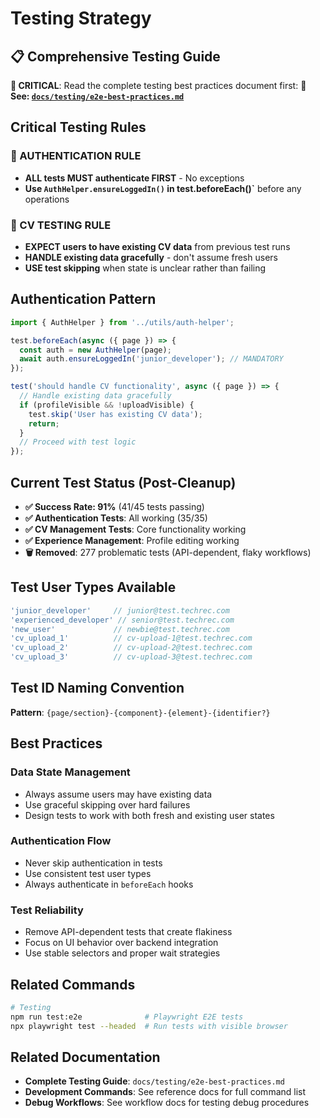 # Testing Strategy

## 📋 Comprehensive Testing Guide

**🚨 CRITICAL**: Read the complete testing best practices document first:
**📖 See: [`docs/testing/e2e-best-practices.md`](./docs/testing/e2e-best-practices.md)**

## Critical Testing Rules

### 🚨 AUTHENTICATION RULE
- **ALL tests MUST authenticate FIRST** - No exceptions
- **Use `AuthHelper.ensureLoggedIn()` in test.beforeEach()`** before any operations

### 🚨 CV TESTING RULE
- **EXPECT users to have existing CV data** from previous test runs
- **HANDLE existing data gracefully** - don't assume fresh users
- **USE test skipping** when state is unclear rather than failing

## Authentication Pattern

```typescript
import { AuthHelper } from '../utils/auth-helper';

test.beforeEach(async ({ page }) => {
  const auth = new AuthHelper(page);
  await auth.ensureLoggedIn('junior_developer'); // MANDATORY
});

test('should handle CV functionality', async ({ page }) => {
  // Handle existing data gracefully
  if (profileVisible && !uploadVisible) {
    test.skip('User has existing CV data');
    return;
  }
  // Proceed with test logic
});
```

## Current Test Status (Post-Cleanup)

- **✅ Success Rate: 91%** (41/45 tests passing)
- **✅ Authentication Tests**: All working (35/35)  
- **✅ CV Management Tests**: Core functionality working
- **✅ Experience Management**: Profile editing working
- **🗑️ Removed**: 277 problematic tests (API-dependent, flaky workflows)

## Test User Types Available

```typescript
'junior_developer'     // junior@test.techrec.com
'experienced_developer' // senior@test.techrec.com  
'new_user'             // newbie@test.techrec.com
'cv_upload_1'          // cv-upload-1@test.techrec.com
'cv_upload_2'          // cv-upload-2@test.techrec.com
'cv_upload_3'          // cv-upload-3@test.techrec.com
```

## Test ID Naming Convention

**Pattern**: `{page/section}-{component}-{element}-{identifier?}`

## Best Practices

### Data State Management
- Always assume users may have existing data
- Use graceful skipping over hard failures
- Design tests to work with both fresh and existing user states

### Authentication Flow
- Never skip authentication in tests
- Use consistent test user types
- Always authenticate in `beforeEach` hooks

### Test Reliability
- Remove API-dependent tests that create flakiness
- Focus on UI behavior over backend integration
- Use stable selectors and proper wait strategies

## Related Commands

```bash
# Testing
npm run test:e2e              # Playwright E2E tests
npx playwright test --headed  # Run tests with visible browser
```

## Related Documentation

- **Complete Testing Guide**: `docs/testing/e2e-best-practices.md`
- **Development Commands**: See reference docs for full command list
- **Debug Workflows**: See workflow docs for testing debug procedures